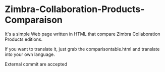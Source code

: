# Zimbra-Collaboration-Products-Comparaison

It's a simple Web page written in HTML that compare Zimbra Collaboration Products editions.

If you want to translate it, just grab the comparisontable.html and translate into your own language.

External commit are accepted

